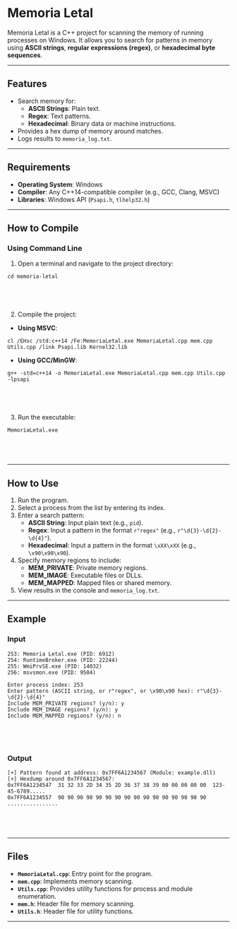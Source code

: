 # **Memoria Letal**

Memoria Letal is a C++ project for scanning the memory of running processes on Windows. It allows you to search for patterns in memory using **ASCII strings**, **regular expressions (regex)**, or **hexadecimal byte sequences**.

---

## **Features**
- Search memory for:
  - **ASCII Strings**: Plain text.
  - **Regex**: Text patterns.
  - **Hexadecimal**: Binary data or machine instructions.
- Provides a hex dump of memory around matches.
- Logs results to `memoria_log.txt`.

---

## **Requirements**
- **Operating System**: Windows
- **Compiler**: Any C++14-compatible compiler (e.g., GCC, Clang, MSVC)
- **Libraries**: Windows API (`Psapi.h`, `tlhelp32.h`)

---

## **How to Compile**
### **Using Command Line**
1. Open a terminal and navigate to the project directory:
   



```shell
cd memoria-letal
   




```
2. Compile the project:

- **Using MSVC**:
      




```shell
cl /EHsc /std:c++14 /Fe:MemoriaLetal.exe MemoriaLetal.cpp mem.cpp Utils.cpp /link Psapi.lib Kernel32.lib
```       




- **Using GCC/MinGW**:
      




```shell
g++ -std=c++14 -o MemoriaLetal.exe MemoriaLetal.cpp mem.cpp Utils.cpp -lpsapi
       




```
3. Run the executable:
   




```shell
MemoriaLetal.exe
   




```

---

## **How to Use**
1. Run the program.
2. Select a process from the list by entering its index.
3. Enter a search pattern:
   - **ASCII String**: Input plain text (e.g., `pid`).
   - **Regex**: Input a pattern in the format `r"regex"` (e.g., `r"\d{3}-\d{2}-\d{4}"`).
   - **Hexadecimal**: Input a pattern in the format `\xXX\xXX` (e.g., `\x90\x90\x90`).
4. Specify memory regions to include:
   - **MEM_PRIVATE**: Private memory regions.
   - **MEM_IMAGE**: Executable files or DLLs.
   - **MEM_MAPPED**: Mapped files or shared memory.
5. View results in the console and `memoria_log.txt`.

---

## **Example**
### **Input**




```plaintext
253: Memoria Letal.exe (PID: 6912)
254: RuntimeBroker.exe (PID: 22244)
255: WmiPrvSE.exe (PID: 14032)
256: msvsmon.exe (PID: 9504)

Enter process index: 253
Enter pattern (ASCII string, or r"regex", or \x90\x90 hex): r"\d{3}-\d{2}-\d{4}"
Include MEM_PRIVATE regions? (y/n): y
Include MEM_IMAGE regions? (y/n): y
Include MEM_MAPPED regions? (y/n): n
    




```
### **Output**




```plaintext
[+] Pattern found at address: 0x7FF6A1234567 (Module: example.dll)
[+] Hexdump around 0x7FF6A1234567:
0x7FF6A1234547  31 32 33 2D 34 35 2D 36 37 38 39 00 00 00 00 00  123-45-6789.....
0x7FF6A1234557  90 90 90 90 90 90 90 90 90 90 90 90 90 90 90 90  ................





```

---

## **Files**
- **`MemoriaLetal.cpp`**: Entry point for the program.
- **`mem.cpp`**: Implements memory scanning.
- **`Utils.cpp`**: Provides utility functions for process and module enumeration.
- **`mem.h`**: Header file for memory scanning.
- **`Utils.h`**: Header file for utility functions.

---
